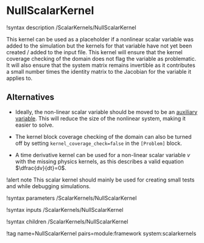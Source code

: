 # NullScalarKernel

!syntax description /ScalarKernels/NullScalarKernel

This kernel can be used as a placeholder if a nonlinear scalar variable was added to the simulation but
the kernels for that variable have not yet been created / added to the input file. This kernel
will ensure that the kernel coverage checking of the domain does not flag the variable as problematic.
It will also ensure that the system matrix remains invertible as it contributes a small number times
the identity matrix to the Jacobian for the variable it applies to.

## Alternatives

- Ideally, the non-linear scalar variable should be moved to be an [auxiliary variable](syntax/AuxVariables/index.md). This will reduce the size of the nonlinear system, making it easier to solve.

- The kernel block coverage checking of the domain can also be turned off by setting `kernel_coverage_check=false` in the `[Problem]` block.

- A time derivative kernel can be used for a non-linear scalar variable $v$ with the missing physics kernels, as this describes a valid equation $\dfrac{dv}{dt}=0$.


!alert note
This scalar kernel should mainly be used for creating small tests and while debugging simulations.

!syntax parameters /ScalarKernels/NullScalarKernel

!syntax inputs /ScalarKernels/NullScalarKernel

!syntax children /ScalarKernels/NullScalarKernel

!tag name=NullScalarKernel pairs=module:framework system:scalarkernels
